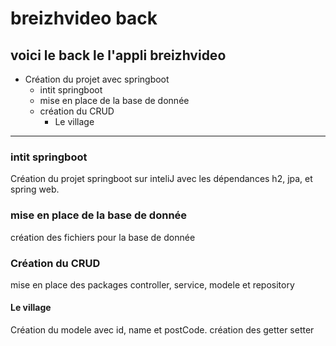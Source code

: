 # breizhvideo back

## voici le back le l'appli breizhvideo

* Création du projet avec springboot
    * intit springboot
    * mise en place de la base de donnée
    * création du CRUD
        * Le village


-----------------------------


### intit springboot
 
Création du projet springboot sur inteliJ avec les dépendances h2, jpa, et spring web.

### mise en place de la base de donnée

création des fichiers pour la base de donnée 

### Création du CRUD

mise en place des packages controller, service, modele et repository

#### Le village

Création du modele avec id, name et postCode. création des getter setter